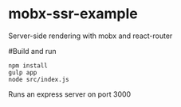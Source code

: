 # mobx-ssr-example
Server-side rendering with mobx and react-router

#Build and run
```
npm install
gulp app
node src/index.js
```
Runs an express server on port 3000
